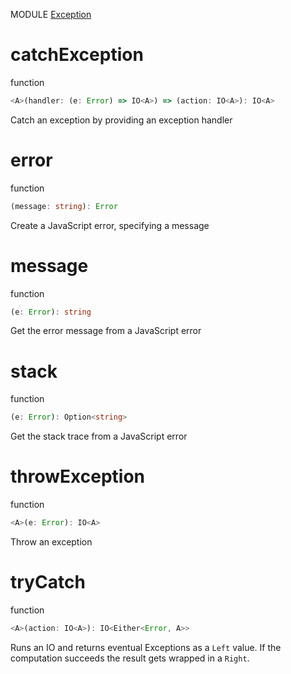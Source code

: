 MODULE [Exception](https://github.com/gcanti/fp-ts/blob/master/src/Exception.ts)
# catchException
function
```ts
<A>(handler: (e: Error) => IO<A>) => (action: IO<A>): IO<A>
```
Catch an exception by providing an exception handler

# error
function
```ts
(message: string): Error
```
Create a JavaScript error, specifying a message

# message
function
```ts
(e: Error): string
```
Get the error message from a JavaScript error

# stack
function
```ts
(e: Error): Option<string>
```
Get the stack trace from a JavaScript error

# throwException
function
```ts
<A>(e: Error): IO<A>
```
Throw an exception

# tryCatch
function
```ts
<A>(action: IO<A>): IO<Either<Error, A>>
```
Runs an IO and returns eventual Exceptions as a `Left` value. If the
computation succeeds the result gets wrapped in a `Right`.